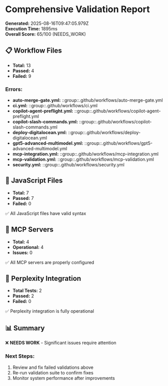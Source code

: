 # Comprehensive Validation Report

**Generated:** 2025-08-16T09:47:05.979Z  
**Execution Time:** 1895ms  
**Overall Score:** 65/100 (NEEDS_WORK)

## 📋 Workflow Files
- **Total:** 13
- **Passed:** 4
- **Failed:** 9

### Errors:
- **auto-merge-gate.yml:** ::group::.github/workflows/auto-merge-gate.yml
- **ci.yml:** ::group::.github/workflows/ci.yml
- **copilot-agent-preflight.yml:** ::group::.github/workflows/copilot-agent-preflight.yml
- **copilot-slash-commands.yml:** ::group::.github/workflows/copilot-slash-commands.yml
- **deploy-digitalocean.yml:** ::group::.github/workflows/deploy-digitalocean.yml
- **gpt5-advanced-multimodel.yml:** ::group::.github/workflows/gpt5-advanced-multimodel.yml
- **mcp-integration.yml:** ::group::.github/workflows/mcp-integration.yml
- **mcp-validation.yml:** ::group::.github/workflows/mcp-validation.yml
- **security.yml:** ::group::.github/workflows/security.yml

## 🔧 JavaScript Files
- **Total:** 7
- **Passed:** 7
- **Failed:** 0

✅ All JavaScript files have valid syntax

## 🔌 MCP Servers
- **Total:** 4
- **Operational:** 4
- **Issues:** 0

✅ All MCP servers are properly configured

## 🧠 Perplexity Integration
- **Total Tests:** 2
- **Passed:** 2
- **Failed:** 0

✅ Perplexity integration is fully operational

## 📊 Summary

❌ **NEEDS WORK** - Significant issues require attention

### Next Steps:
1. Review and fix failed validations above
2. Re-run validation suite to confirm fixes
3. Monitor system performance after improvements
